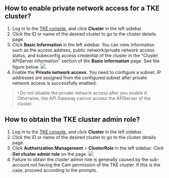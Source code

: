 ## How to enable private network access for a TKE cluster?

1. Log in to the [TKE console](https://console.cloud.tencent.com/tke2), and click **Cluster** in the left sidebar.
2. Click the ID or name of the desired cluster to go to the cluster details page.
3. Click **Basic Information** in the left sidebar. You can view information such as the access address, public network/private network access status, and kubeconfig access credential of the cluster in the "Cluster APIServer information" section of the **Basic information** page. See the figure below.
![](https://qcloudimg.tencent-cloud.cn/raw/863a8ebc868d5a8f4e3757ce4f253095.png)      
4. Enable the **Private network access**. You need to configure a subnet. IP addresses are assigned from the configured subnet after private network access is successfully enabled.
>! Do not disable the private network access after you enable it. Otherwise, the API Gateway cannot access the APIServer of the cluster.



## How to obtain the TKE cluster admin role?

1. Log in to the [TKE console](https://console.cloud.tencent.com/tke2), and click **Cluster** in the left sidebar.
2. Click the ID or name of the desired cluster to go to the cluster details page.
3. Click **Authorization Management** > **ClusterRole** in the left sidebar. Click **Get cluster admin role** on the page.
![](https://qcloudimg.tencent-cloud.cn/raw/4749e3454b152bedf0c53c6c263aaa88.png)
4. Failure to obtain the cluster admin role is generally caused by the sub-account not having the Cam permission of the TKE cluster. If this is the case, proceed according to the prompts.
